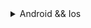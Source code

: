 <details>
<summary>Android && Ios</summary>



1. For Permission Handle:
  
  <a href="https://pub.dev/packages/permission_handler" target="_blank">Follow this</a>
  
  

1. For Record Permission:
  
  <a href="https://pub.dev/packages/record" target="_blank">Follow this</a>






</details>

